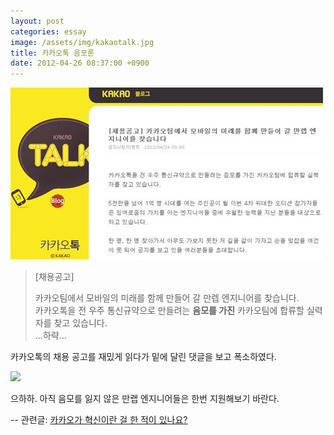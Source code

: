 ```yaml
---
layout: post
categories: essay
image: /assets/img/kakaotalk.jpg
title: 카카오톡 음모론
date: 2012-04-26 08:37:00 +0900
---
```

![](/assets/img/kakaotalk.jpg)

>[채용공고]
>
> 카카오팀에서 모바일의 미래를 함께 만들어 갈 만렙 엔지니어를 찾습니다.  
> 카카오톡을 전 우주 통신규약으로 만들려는 **음모를 가진** 카카오팀에 합류할 실력자를 찾고 있습니다.  
> ...하략...

카카오톡의 채용 공고를 재밌게 읽다가 밑에 달린 댓글을 보고 폭소하였다.

![](https://t1.daumcdn.net/cfile/tistory/14177B4B4F9887F820)

으하하. 아직 음모를 잃지 않은 만랩 엔지니어들은 한번 지원해보기 바란다.

--
관련글: [카카오가 혁신이란 걸 한 적이 있나요?](https://brunch.co.kr/@buildingking/76)

